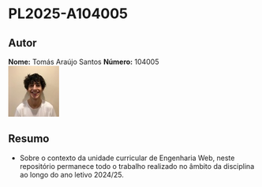 # PL2025-A104005


## Autor  
**Nome:** Tomás Araújo Santos 
**Número:** 104005  
![Foto do Autor](extra/foto.jpeg)


## Resumo  
- Sobre o contexto da unidade curricular de Engenharia Web, neste repositório permanece todo o trabalho realizado no âmbito da disciplina ao longo do ano letivo 2024/25.